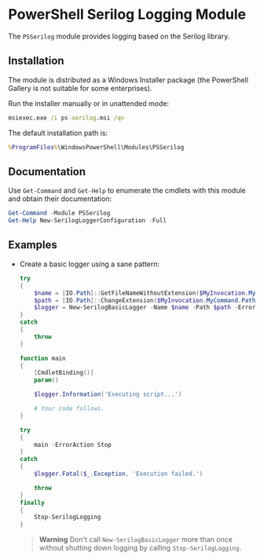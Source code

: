 # PowerShell Serilog Logging Module

The `PSSerilog` module provides logging based on the Serilog library.

## Installation

The module is distributed as a Windows Installer package (the PowerShell Gallery is not suitable for some enterprises).

Run the installer manually or in unattended mode:

```bat
msiexec.exe /i ps-serilog.msi /qn
```

The default installation path is:

```bat
%ProgramFiles%\WindowsPowerShell\Modules\PSSerilog
```

## Documentation

Use `Get-Command` and `Get-Help` to enumerate the cmdlets with this module and obtain their documentation:

```powershell
Get-Command -Module PSSerilog
Get-Help New-SerilogLoggerConfiguration -Full
```

## Examples

- Create a basic logger using a sane pattern:

    ```powershell
    try
    {
        $name = [IO.Path]::GetFileNameWithoutExtension($MyInvocation.MyCommand.Name)
        $path = [IO.Path]::ChangeExtension($MyInvocation.MyCommand.Path, '.log')
        $logger = New-SerilogBasicLogger -Name $name -Path $path -ErrorAction Stop
    }
    catch
    {
        throw
    }

    function main
    {
        [CmdletBinding()]
        param()

        $logger.Information('Executing script...')

        # Your code follows.
    }

    try
    {
        main -ErrorAction Stop
    }
    catch
    {
        $logger.Fatal($_.Exception, 'Execution failed.')

        throw
    }
    finally
    {
        Stop-SerilogLogging
    }
    ```

    > **Warning**
    > Don't call `New-SerilogBasicLogger` more than once without shutting down logging by calling `Stop-SerilogLogging`.